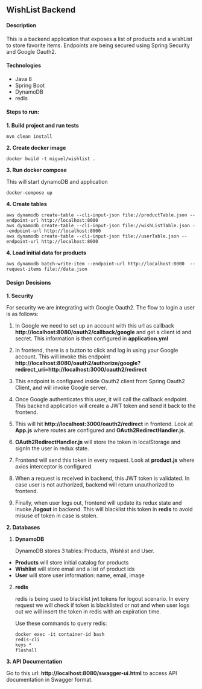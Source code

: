 ## WishList Backend

#### Description

This is a backend application that exposes a list of products and a wishList to store favorite items.
Endpoints are being secured using Spring Security and Google Oauth2.

#### Technologies

- Java 8
- Spring Boot
- DynamoDB
- redis

#### Steps to run:

**1. Build project and run tests**

```
mvn clean install
```

**2. Create docker image**
```
docker build -t miguel/wishlist .
```


**3. Run docker compose**

This will start dynamoDB and application
```
docker-compose up
```

**4. Create tables**

```
aws dynamodb create-table --cli-input-json file://productTable.json --endpoint-url http://localhost:8000
aws dynamodb create-table --cli-input-json file://wishListTable.json --endpoint-url http://localhost:8000
aws dynamodb create-table --cli-input-json file://userTable.json --endpoint-url http://localhost:8000
```

**4. Load initial data for products**
```
aws dynamodb batch-write-item --endpoint-url http://localhost:8000  --request-items file://data.json
```


#### Design Decisions

**1. Security**

For security we are integrating with Google Oauth2. The flow to login a user is as follows:

1. In Google we need to set up an account with this url as callback **http://localhost:8080/oauth2/callback/google**
and get a client id and secret. This information is then configured in **application.yml**

2. In frontend, there is a button to click and log in using your Google account. This will invoke this
endpoint **http://localhost:8080/oauth2/authorize/google?redirect_uri=http://localhost:3000/oauth2/redirect** 
 
3. This endpoint is configured inside Oauth2 client from Spring Oauth2 Client, and will invoke Google server.

4. Once Google authenticates this user, it will call the callback endpoint. This backend application will create
a JWT token and send it back to the frontend.

5. This will hit **http://localhost:3000/oauth2/redirect** in frontend. Look at **App.js** where routes
are configured and **OAuth2RedirectHandler.js**.

6. **OAuth2RedirectHandler.js** will store the token in localStorage and signIn the user in redux state.

7. Frontend will send this token in every request. Look at **product.js** where axios interceptor is configured. 

8. When a request is received in backend, this JWT token is validated. In case user is not authorized, backend
will return unauthorized to frontend.

9. Finally, when user logs out, frontend will update its redux state and invoke **/logout** in backend. 
This will blacklist this token in **redis** to avoid misuse of token in case is stolen.

**2. Databases**

1. **DynamoDB**

    DynamoDB stores 3 tables: Products, Wishlist and User. 

- **Products** will store initial catalog for products
- **Wishlist** will store email and a list of product ids
- **User** will store user information: name, email, image

2. **redis**

    redis is being used to blacklist jwt tokens for logout scenario. In every request we will check if token
    is blacklisted or not and when user logs out we will insert the token in redis with an expiration time.

    Use these commands to query redis:
    ```
    docker exec -it container-id bash
    redis-cli
    keys *
    flushall
    ```

**3. API Documentation**

Go to this url: **http://localhost:8080/swagger-ui.html** to access API documentation in Swagger format.
